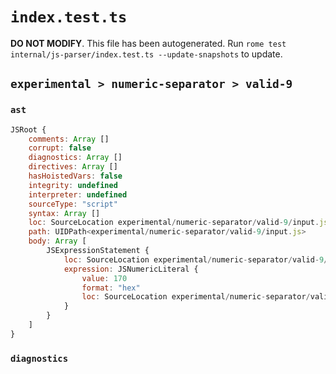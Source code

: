 # `index.test.ts`

**DO NOT MODIFY**. This file has been autogenerated. Run `rome test internal/js-parser/index.test.ts --update-snapshots` to update.

## `experimental > numeric-separator > valid-9`

### `ast`

```javascript
JSRoot {
	comments: Array []
	corrupt: false
	diagnostics: Array []
	directives: Array []
	hasHoistedVars: false
	integrity: undefined
	interpreter: undefined
	sourceType: "script"
	syntax: Array []
	loc: SourceLocation experimental/numeric-separator/valid-9/input.js 1:0-1:5
	path: UIDPath<experimental/numeric-separator/valid-9/input.js>
	body: Array [
		JSExpressionStatement {
			loc: SourceLocation experimental/numeric-separator/valid-9/input.js 1:0-1:5
			expression: JSNumericLiteral {
				value: 170
				format: "hex"
				loc: SourceLocation experimental/numeric-separator/valid-9/input.js 1:0-1:5
			}
		}
	]
}
```

### `diagnostics`

```

```
